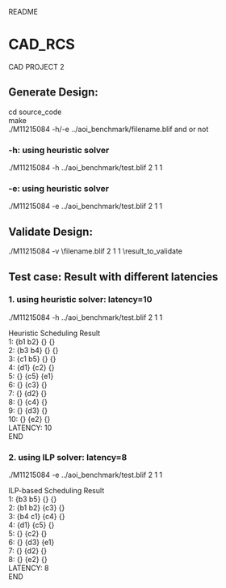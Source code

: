 README<BR/>

# CAD_RCS
CAD PROJECT 2<BR/>

## Generate Design:
cd source_code<BR/>
make<BR/>
./M11215084 -h/-e ../aoi_benchmark/filename.blif and or not<BR/>

### -h: using heuristic solver
./M11215084 -h ../aoi_benchmark/test.blif 2 1 1<BR/>

### -e: using heuristic solver
./M11215084 -e ../aoi_benchmark/test.blif 2 1 1<BR/>

## Validate Design:
./M11215084 -v \filename.blif 2 1 1 \result_to_validate <BR/>

## Test case: Result with different latencies
### 1. using heuristic solver: latency=10
./M11215084 -h ../aoi_benchmark/test.blif 2 1 1<BR/>

Heuristic Scheduling Result<BR/>
1: {b1 b2} {} {}<BR/>
2: {b3 b4} {} {}<BR/>
3: {c1 b5} {} {}<BR/>
4: {d1} {c2} {}<BR/>
5: {} {c5} {e1}<BR/>
6: {} {c3} {}<BR/>
7: {} {d2} {}<BR/>
8: {} {c4} {}<BR/>
9: {} {d3} {}<BR/>
10: {} {e2} {}<BR/>
LATENCY: 10<BR/>
END<BR/>

### 2. using ILP solver: latency=8<BR/>
./M11215084 -e ../aoi_benchmark/test.blif 2 1 1<BR/>

ILP-based Scheduling Result<BR/>
1: {b3 b5} {} {}<BR/>
2: {b1 b2} {c3} {}<BR/>
3: {b4 c1} {c4} {}<BR/>
4: {d1} {c5} {}<BR/>
5: {} {c2} {}<BR/>
6: {} {d3} {e1}<BR/>
7: {} {d2} {}<BR/>
8: {} {e2} {}<BR/>
LATENCY: 8<BR/>
END<BR/>


